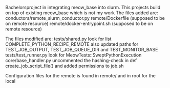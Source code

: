 Bachelorsproject in integrating meow_base into slurm. This projects build on top of existing meow_base which is not my work 
The files added are: 
conductors/remote_slurm_conductor.py 
remote/Dockerfile (supposed to be on remote resource) 
remote/docker-entrypoint.sh (supposed to be on remote resource)

The files modified are: 
tests/shared.py look for list COMPLETE_PYTHON_RECIPE_REMOTE also updated paths for TEST_JOB_OUTPUT, TEST_JOB_QUEUE_DIR and TEST_MONITOR_BASE 
tests/test_runner.py look for MeowTests::SweptPythonExecution core/base_handler.py uncommented the hashing-check in def create_job_script_file() and added permissions to job.sh

Configuration files for the remote is found in remote/ and in root for the local

